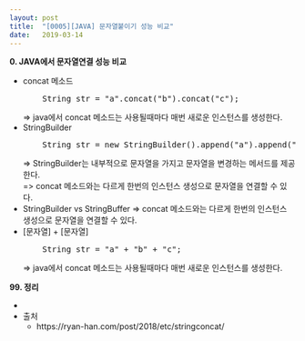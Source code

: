 ```yaml
---
layout: post
title:  "[0005][JAVA] 문자열붙이기 성능 비교"
date:   2019-03-14
---
```


**0. JAVA에서 문자열연결 성능 비교**
<ul class="circle lm20">
  <li>concat 메소드
    <pre class="prettyprint">
    String str = "a".concat("b").concat("c");</pre>
    => java에서 concat 메소드는 사용될때마다 매번 새로운 인스턴스를 생성한다.
  </li>
  <li>StringBuilder
    <pre class="prettyprint">
    String str = new StringBuilder().append("a").append("b").append("c").toString();</pre>
    => StringBuilder는 내부적으로 문자열을 가지고 문자열을 변경하는 메서드를 제공한다.
    <br>
    => concat 메소드와는 다르게 한번의 인스턴스 생성으로 문자열을 연결할 수 있다.
  </li>
  <li>StringBuilder vs StringBuffer
    => concat 메소드와는 다르게 한번의 인스턴스 생성으로 문자열을 연결할 수 있다.
  </li>
  <li>[문자열] + [문자열]
    <pre class="prettyprint">
    String str = "a" + "b" + "c";</pre>
    => java에서 concat 메소드는 사용될때마다 매번 새로운 인스턴스를 생성한다.
  </li>

</ul>


**99. 정리**
<ul class="circle lm20">
  <li></li>
  <li>출처
    <ul class="circle lm30">
      <li>https://ryan-han.com/post/2018/etc/stringconcat/</li>
    </ul>
  </li>
</ul>
